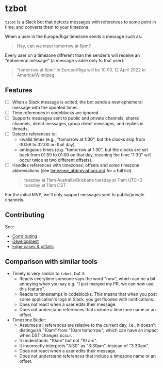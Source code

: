# tzbot

`tzbot` is a Slack bot that detects messages with references to some point in time,
and converts them to your timezone.

When a user in the Europe/Riga timezone sends a message such as:

> Hey, can we meet tomorrow at 6pm?

Every user on a timezone different than the sender's will receive an
"ephemeral message" (a message visible only to that user):

> "tomorrow at 6pm" in Europe/Riga will be 10:00, 12 April 2022 in America/Winnipeg

## Features

* [ ] When a Slack message is edited, the bot sends a new ephemeral message with the updated times.
* [ ] Time references in codeblocks are ignored.
* [ ] Supports messages sent to public and private channels, shared channels,
      direct messages, group direct messages, and replies in threads.
* [ ] Detects references to:
  * invalid times (e.g., "tomorrow at 1:30", but the clocks skip from 00:59 to 02:00 on that day).
  * ambiguous times (e.g. "tomorrow at 1:30", but the clocks are set back from 01:59
    to 01:00 on that day, meaning the time "1:30" will occur twice at two different offsets).
* [ ] Handles references with timezones, offsets and _some_ timezone abbreviations
  (see [timezone_abbreviations.md](docs/timezone_abbreviations.md) for a full list).
    > tuesday at 11am Australia/Brisbane
    > tuesday at 11am UTC+3
    > tuesday at 11am CST

For the initial MVP, we'll only support messages sent to public/private channels.

## Contributing

See:
  * [Contributing](CONTRIBUTING.md)
  * [Development](docs/development.md)
  * [Edge cases & pitfalls](docs/pitfalls.md)


## Comparison with similar tools

* Timely is very similar to `tzbot`, but it:
  * Reacts everytime someone says the word "now", which can be a bit annoying when you say e.g.
    "I just merged my PR, we can _now_ use this feature".
  * Reacts to timestamps in codeblocks.
    This means that when you post some application's logs in Slack, you get flooded with notifications.
  * Does not react when a user edits their message.
  * Does not understand references that include a timezone name or an offset.
* Timezone Butler:
  * Assumes all references are relative to the current day, i.e., it doesn't distinguish
    "10am" from "10am tomorrow", which can have an impact when DST changes occur.
  * It understands "10am" but not "10 am".
  * It incorrectly interprets "3:30" as "3:30pm", instead of "3:30am".
  * Does not react when a user edits their message.
  * Does not understand references that include a timezone name or an offset.
